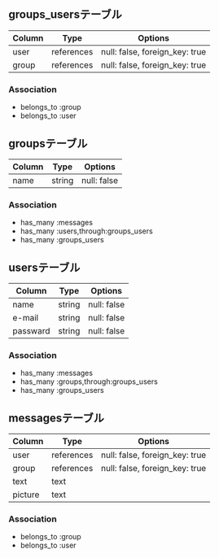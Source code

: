 ## groups_usersテーブル

|Column|Type|Options|
|------|----|-------|
|user|references|null: false, foreign_key: true|
|group|references|null: false, foreign_key: true|

### Association
- belongs_to :group
- belongs_to :user


## groupsテーブル

|Column|Type|Options|
|------|----|-------|
|name|string|null: false|

### Association
- has_many :messages
- has_many :users,through:groups_users
- has_many :groups_users

## usersテーブル

|Column|Type|Options|
|------|----|-------|
|name|string|null: false|
|e-mail|string|null: false|
|passward|string|null: false|

### Association
- has_many :messages
- has_many :groups,through:groups_users
- has_many :groups_users

## messagesテーブル

|Column|Type|Options|
|------|----|-------|
|user|references|null: false, foreign_key: true|
|group|references|null: false, foreign_key: true|
|text|text||
|picture|text||

### Association
- belongs_to :group
- belongs_to :user